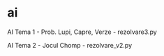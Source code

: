 # ai
AI Tema 1 - Prob. Lupi, Capre, Verze - rezolvare3.py


AI Tema 2 - Jocul Chomp - rezolvare_v2.py
